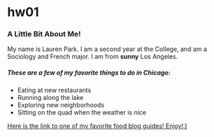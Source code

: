 # hw01

### A Little Bit About Me!

My name is Lauren Park. I am a second year at the College, and am a Sociology and French major. I am from **sunny** Los Angeles. 

##### These are a few of *my favorite things* to do in Chicago:
* Eating at new restaurants
* Running along the lake
* Exploring new neighborhoods
* Sitting on the quad when the weather is nice

[Here is the link to one of my favorite food blog guides! Enjoy!:)](https://chicago.eater.com/2018/1/5/16151978/best-food-chicago-restaurants-city-guide)
